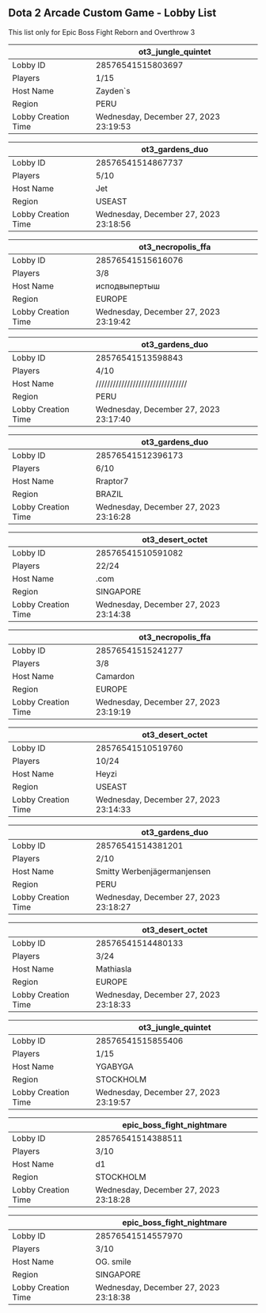 ## Dota 2 Arcade Custom Game - Lobby List

This list only for Epic Boss Fight Reborn and Overthrow 3

|  | ot3_jungle_quintet |
| ------ | ------ |
| Lobby ID | 28576541515803697 |
| Players | 1/15 |
| Host Name | Zayden`s |
| Region | PERU |
| Lobby Creation Time | Wednesday, December 27, 2023 23:19:53 |


|  | ot3_gardens_duo |
| ------ | ------ |
| Lobby ID | 28576541514867737 |
| Players | 5/10 |
| Host Name | Jet |
| Region | USEAST |
| Lobby Creation Time | Wednesday, December 27, 2023 23:18:56 |


|  | ot3_necropolis_ffa |
| ------ | ------ |
| Lobby ID | 28576541515616076 |
| Players | 3/8 |
| Host Name | исподвыпертыш |
| Region | EUROPE |
| Lobby Creation Time | Wednesday, December 27, 2023 23:19:42 |


|  | ot3_gardens_duo |
| ------ | ------ |
| Lobby ID | 28576541513598843 |
| Players | 4/10 |
| Host Name | //////////////////////////////// |
| Region | PERU |
| Lobby Creation Time | Wednesday, December 27, 2023 23:17:40 |


|  | ot3_gardens_duo |
| ------ | ------ |
| Lobby ID | 28576541512396173 |
| Players | 6/10 |
| Host Name | Rraptor7 |
| Region | BRAZIL |
| Lobby Creation Time | Wednesday, December 27, 2023 23:16:28 |


|  | ot3_desert_octet |
| ------ | ------ |
| Lobby ID | 28576541510591082 |
| Players | 22/24 |
| Host Name | .com |
| Region | SINGAPORE |
| Lobby Creation Time | Wednesday, December 27, 2023 23:14:38 |


|  | ot3_necropolis_ffa |
| ------ | ------ |
| Lobby ID | 28576541515241277 |
| Players | 3/8 |
| Host Name | Camardon |
| Region | EUROPE |
| Lobby Creation Time | Wednesday, December 27, 2023 23:19:19 |


|  | ot3_desert_octet |
| ------ | ------ |
| Lobby ID | 28576541510519760 |
| Players | 10/24 |
| Host Name | Heyzi |
| Region | USEAST |
| Lobby Creation Time | Wednesday, December 27, 2023 23:14:33 |


|  | ot3_gardens_duo |
| ------ | ------ |
| Lobby ID | 28576541514381201 |
| Players | 2/10 |
| Host Name | Smitty Werbenjägermanjensen |
| Region | PERU |
| Lobby Creation Time | Wednesday, December 27, 2023 23:18:27 |


|  | ot3_desert_octet |
| ------ | ------ |
| Lobby ID | 28576541514480133 |
| Players | 3/24 |
| Host Name | Mathiasla |
| Region | EUROPE |
| Lobby Creation Time | Wednesday, December 27, 2023 23:18:33 |


|  | ot3_jungle_quintet |
| ------ | ------ |
| Lobby ID | 28576541515855406 |
| Players | 1/15 |
| Host Name | YGABYGA |
| Region | STOCKHOLM |
| Lobby Creation Time | Wednesday, December 27, 2023 23:19:57 |


|  | epic_boss_fight_nightmare |
| ------ | ------ |
| Lobby ID | 28576541514388511 |
| Players | 3/10 |
| Host Name | d1 |
| Region | STOCKHOLM |
| Lobby Creation Time | Wednesday, December 27, 2023 23:18:28 |


|  | epic_boss_fight_nightmare |
| ------ | ------ |
| Lobby ID | 28576541514557970 |
| Players | 3/10 |
| Host Name | OG. smile |
| Region | SINGAPORE |
| Lobby Creation Time | Wednesday, December 27, 2023 23:18:38 |


